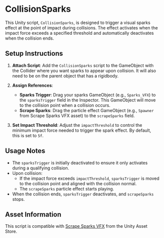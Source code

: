 # CollisionSparks

This Unity script, `CollisionSparks`, is designed to trigger a visual sparks effect at the point of impact during collisions. The effect activates when the impact force exceeds a specified threshold and automatically deactivates when the collision ends.

## Setup Instructions

1. **Attach Script**: Add the `CollisionSparks` script to the GameObject with the Collider where you want sparks to appear upon collision. It will also need to be on the parent object that has a rigidbody.
  
2. **Assign References**:
   - **Sparks Trigger**: Drag your sparks GameObject (e.g., `Sparks_VFX`) to the `sparksTrigger` field in the Inspector. This GameObject will move to the collision point when a collision occurs.
   - **Scrape Sparks**: Drag the particle effect GameObject (e.g., `Spawner` from Scrape Sparks VFX asset) to the `scrapeSparks` field.

3. **Set Impact Threshold**: Adjust the `impactThreshold` to control the minimum impact force needed to trigger the spark effect. By default, this is set to `5f`.

## Usage Notes

- The `sparksTrigger` is initially deactivated to ensure it only activates during a qualifying collision.
- Upon collision:
  - If the impact force exceeds `impactThreshold`, `sparksTrigger` is moved to the collision point and aligned with the collision normal.
  - The `scrapeSparks` particle effect starts playing.
- When the collision ends, `sparksTrigger` deactivates, and `scrapeSparks` stops.

## Asset Information

This script is compatible with [Scrape Sparks VFX](https://assetstore.unity.com/packages/vfx/particles/scrape-sparks-vfx-300712) from the Unity Asset Store.

